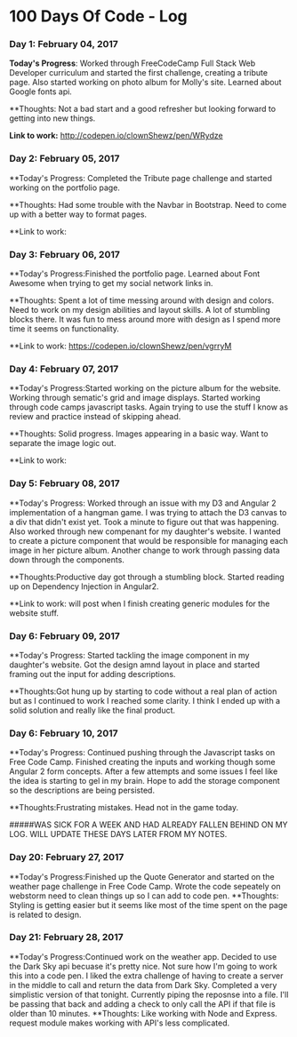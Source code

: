 # 100 Days Of Code - Log

### Day 1: February 04, 2017 
**Today's Progress**: Worked through FreeCodeCamp Full Stack Web Developer curriculum and started the first challenge, creating a tribute page. Also started working on photo album for Molly's site. Learned about Google fonts api.

**Thoughts: Not a bad start and a good refresher but looking forward to getting into new things. 

**Link to work:** http://codepen.io/clownShewz/pen/WRydze

### Day 2: February 05, 2017 
**Today's Progress: Completed the Tribute page challenge and started working on the portfolio page.

**Thoughts: Had some trouble with the Navbar in Bootstrap. Need to come up with a better way to format pages.

**Link to work: 

### Day 3: February 06, 2017 
**Today's Progress:Finished the portfolio page. Learned about Font Awesome when trying to get my social network links in. 

**Thoughts: Spent a lot of time messing around with design and colors. Need to work on my design abilities and layout skills. A lot of stumbling blocks there. It was fun to mess around more with design as I spend more time it seems on functionality. 

**Link to work: https://codepen.io/clownShewz/pen/vgrryM

### Day 4: February 07, 2017 
**Today's Progress:Started working on the picture album for the website. Working through sematic's grid and image displays. Started working through code camps javascript tasks. Again trying to use the stuff I know as review and practice instead of skipping ahead. 

**Thoughts: Solid progress. Images appearing in a basic way. Want to separate the image logic out. 

**Link to work: 

### Day 5: February 08, 2017 
**Today's Progress: Worked through an issue with my D3 and Angular 2 implementation of a hangman game. I was trying to attach the D3 canvas to a div that didn't exist yet. Took a minute to figure out that was happening. Also worked through new compenant for my daughter's website. I wanted to create a picture component that would be responsible for managing each image in her picture album. Another change to work through passing data down through the components. 

**Thoughts:Productive day got through a stumbling block. Started reading up on Dependency Injection in Angular2.  

**Link to work: will post when I finish creating generic modules for the website stuff.

### Day 6: February 09, 2017 
**Today's Progress: Started tackling the image component in my daughter's website. Got the design amnd layout in place and started framing out the input for adding descriptions. 

**Thoughts:Got hung up by starting to code without a real plan of action but as I continued to work I reached some clarity. I think I ended up with a solid solution and really like the final product.  

### Day 6: February 10, 2017 
**Today's Progress: Continued pushing through the Javascript tasks on Free Code Camp. Finished creating the inputs and working though some Angular 2 form concepts. After a few attempts and some issues I feel like the idea is starting to gel in my brain. Hope to add the storage component so the descriptions are being persisted.

**Thoughts:Frustrating mistakes. Head not in the game today. 

#####WAS SICK FOR A WEEK AND HAD ALREADY FALLEN BEHIND ON MY LOG. WILL UPDATE THESE DAYS LATER FROM MY NOTES. 

### Day 20: February 27, 2017 
**Today's Progress:Finished up the Quote Generator and started on the weather page challenge in Free Code Camp.
Wrote the code sepeately on webstorm need to clean things up so I can add to code pen. 
**Thoughts: Styling is getting easier but it seems like most of the time spent on the page is related to design. 

### Day 21: February 28, 2017 
**Today's Progress:Continued work on the weather app. Decided to use the Dark Sky api becuase it's pretty nice. Not sure how I'm going to work this into a code pen. I liked the extra challenge of having to create a server in the middle to call and return the data from Dark Sky. Completed a very simplistic version of that tonight. Currently piping the reposnse into a file. I'll be passing that back and adding a check to only call the API if that file is older than 10 minutes. 
**Thoughts: Like working with Node and Express. request module makes working with API's less complicated.  
